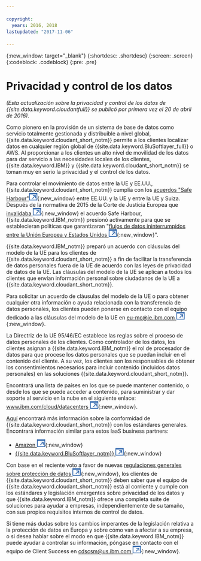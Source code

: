 ```yaml
---

copyright:
  years: 2016, 2018
lastupdated: "2017-11-06"

---
```


{:new_window: target="_blank"}
{:shortdesc: .shortdesc}
{:screen: .screen}
{:codeblock: .codeblock}
{:pre: .pre}

<!-- Acrolinx: 2017-02-01 -->

# Privacidad y control de los datos

_(Esta actualización sobre la privacidad y control de los datos de {{site.data.keyword.cloudantfull}} se publicó por primera vez el 20 de abril de 2016)._

Como pionero en la provisión de un sistema de base de datos como servicio totalmente gestionada y distribuible a nivel global, {{site.data.keyword.cloudant_short_notm}} permite a los clientes localizar datos en cualquier región global de {{site.data.keyword.BluSoftlayer_full}} o AWS.
Al proporcionar a los clientes un alto nivel de movilidad de los datos para dar servicio a las necesidades locales de los clientes, {{site.data.keyword.IBM}} y {{site.data.keyword.cloudant_short_notm}} se toman muy en serio la privacidad y el control de los datos.

Para controlar el movimiento de datos entre la UE y EE.UU., {{site.data.keyword.cloudant_short_notm}} cumplía con los [acuerdos "Safe Harbour"![Icono de enlace externo](../images/launch-glyph.svg "Icono de enlace externo")](https://safeharbor.export.gov/companyinfo.aspx?id=29450){:new_window} entre EE.UU. y la UE y entre la UE y Suiza.
Después de la normativa de 2015 de la Corte de Justicia Europea que
[invalidaba ![Icono de enlace externo](../images/launch-glyph.svg "Icono de enlace externo")](http://curia.europa.eu/juris/document/document.jsf?text=&docid=169195&pageIndex=0&doclang=en&mode=req&dir=&occ=first&part=1&cid=113326){:new_window}
el acuerdo Safe Harbour,
{{site.data.keyword.IBM_notm}} presionó activamente para que se establecieran políticas que garantizaran "[flujos de datos ininterrumpidos entre la Unión Europea y Estados Unidos ![Icono de enlace externo](../images/launch-glyph.svg "Icono de enlace externo")](http://www.ibm.com/ibm/ibmgra/safe_harbor_10062015.html){:new_window}".

{{site.data.keyword.IBM_notm}} preparó un acuerdo con cláusulas del modelo de la UE para los clientes de {{site.data.keyword.cloudant_short_notm}} a fin de facilitar la transferencia de datos personales fuera de la UE de acuerdo con las leyes de privacidad de datos de la UE.
Las cláusulas del modelo de la UE se aplican a todos los clientes que envían información personal sobre ciudadanos de la UE a {{site.data.keyword.cloudant_short_notm}}.

Para solicitar un acuerdo de cláusulas del modelo de la UE o para obtener cualquier otra información o ayuda relacionada con la transferencia de datos personales, los clientes pueden ponerse en contacto con el equipo dedicado a las cláusulas del modelo de la UE en [eu-mc@ie.ibm.com ![Icono de enlace externo](../images/launch-glyph.svg "Icono de enlace externo")](mailto:eu-mc@ie.ibm.com){:new_window}.

La Directriz de la UE 95/46/EC establece las reglas sobre el proceso de datos personales de los clientes.
Como controlador de los datos, los clientes asignan
a {{site.data.keyword.IBM_notm}} el rol de procesador de datos para que procese los datos personales que se puedan incluir en el contenido del cliente.
A su vez, los clientes son los responsables de obtener los consentimientos necesarios para incluir contenido (incluidos datos personales) en las soluciones {{site.data.keyword.cloudant_short_notm}}.

Encontrará una lista de países en los que se puede mantener contenido, o desde los que se puede acceder a contenido, para suministrar y dar soporte al servicio en la nube en el siguiente enlace: [www.ibm.com/cloud/datacenters ![Icono de enlace externo](../images/launch-glyph.svg "Icono de enlace externo")](http://www.ibm.com/cloud/datacenters){:new_window}.

[Aquí](compliance.html) encontrará más información sobre la conformidad de {{site.data.keyword.cloudant_short_notm}} con los estándares generales.
Encontrará información similar para estos IaaS business partners:

-   [Amazon ![Icono de enlace externo](../images/launch-glyph.svg "Icono de enlace externo")](https://aws.amazon.com/compliance/){:new_window}
-   [{{site.data.keyword.BluSoftlayer_notm}} ![Icono de enlace externo](../images/launch-glyph.svg "Icono de enlace externo")](http://www.softlayer.com/compliance){:new_window}

Con base en el reciente voto a favor de nuevas [regulaciones generales sobre protección de datos ![Icono de enlace externo](../images/launch-glyph.svg "Icono de enlace externo")](http://www.engadget.com/2016/04/14/eu-data-protection-rules/){:new_window},
los clientes de {{site.data.keyword.cloudant_short_notm}} deben saber que el equipo de {{site.data.keyword.cloudant_short_notm}} está al corriente y cumple con los estándares y legislación emergentes sobre privacidad de los datos y que {{site.data.keyword.IBM_notm}} ofrece una completa suite de soluciones para ayudar a empresas, independientemente de su tamaño, con sus propios requisitos internos de control de datos.

Si tiene más dudas sobre los cambios imperantes de la legislación relativa a la protección de datos en Europa y sobre cómo van a afectar a su empresa, o si desea hablar sobre el modo en que {{site.data.keyword.IBM_notm}} puede ayudar a controlar su información, póngase en contacto con el equipo de Client Success en [cdscsm@us.ibm.com ![Icono de enlace externo](../images/launch-glyph.svg "Icono de enlace externo")](mailto:cdscsm@us.ibm.com){:new_window}. 
